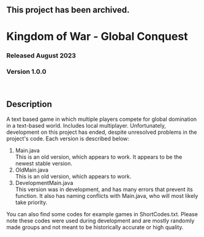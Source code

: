 ## This project has been archived.

# Kingdom of War - Global Conquest
### Released August 2023
### Version 1.0.0

<br/>

## Description
A text based game in which multiple players compete for global
domination in a text-based world. Includes local multiplayer.
Unfortunately, development on this project has ended, despite
unresolved problems in the project's code. Each version is
described below:

1. Main.java  
    This is an old version, which appears to work. It appears
    to be the newest stable version.
2. OldMain.java  
    This is an old version, which appears to work.
3. DevelopmentMain.java  
    This version was in development, and has many errors 
    that prevent its function. It also has naming conflicts
    with Main.java, who will most likely take priority.

You can also find some codes for example games in ShortCodes.txt.
Please note these codes were used during development and are mostly
randomly made groups and not meant to be historically accurate or
high quality.